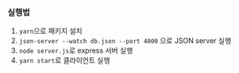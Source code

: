 ### 실행법

1. `yarn`으로 패키지 설치
2. `json-server --watch db.json --port 4000` 으로 JSON server 실행
3. `node server.js`로 express 서버 실행
4. `yarn start`로 클라이언트 실행
